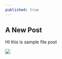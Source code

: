```yaml
---
published: true
---
```

## A New Post

HI this is sample file post

![]({{site.baseurl}}/_posts/BingWallpaper-2017-05-13.jpg)